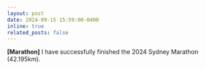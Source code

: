```yaml
---
layout: post
date: 2024-09-15 15:59:00-0400
inline: true
related_posts: false
---
```


**[Marathon]** I have successfully finished the 2024 Sydney Marathon (42.195km).

